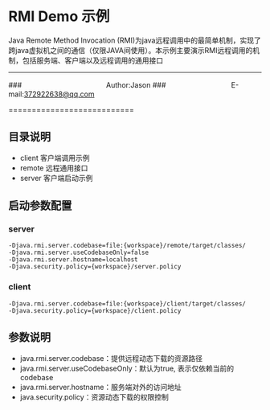 

RMI Demo 示例
===========================


Java Remote Method Invocation (RMI)为java远程调用中的最简单机制，实现了跨java虚拟机之间的通信（仅限JAVA间使用）。本示例主要演示RMI远程调用的机制，包括服务端、客户端以及远程调用的通用接口

****
###　　　　　　　　　　　　Author:Jason
###　　　　　　　　　 E-mail:372922638@qq.com

===========================

## 目录说明
* client 客户端调用示例
* remote 远程通用接口
* server 客户端启动示例

## 启动参数配置
### server

	-Djava.rmi.server.codebase=file:{workspace}/remote/target/classes/
	-Djava.rmi.server.useCodebaseOnly=false
	-Djava.rmi.server.hostname=localhost
	-Djava.security.policy={workspace}/server.policy

### client
	-Djava.rmi.server.codebase=file:{workspace}/client/target/classes/
	-Djava.security.policy={workspace}/client.policy

## 参数说明
* java.rmi.server.codebase：提供远程动态下载的资源路径
* java.rmi.server.useCodebaseOnly：默认为true, 表示仅依赖当前的codebase
* java.rmi.server.hostname：服务端对外的访问地址
* java.security.policy：资源动态下载的权限控制